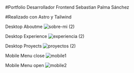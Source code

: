 #Portfolio Desarrollador Frontend Sebastian Palma Sánchez

#Realizado con Astro y Tailwind

Desktop Aboutme
![sobre-mi (2)](https://github.com/SebasPalmaSan/portfolio.dev.astro/assets/93328462/53d0af81-3bd1-46e0-9de9-bb4ea4a1fb1a)


Desktop Experience
![experiencia (2)](https://github.com/SebasPalmaSan/portfolio.dev.astro/assets/93328462/e6601eb3-74d0-4bb5-91b9-f720d579fbef)

Desktop Proyects
![proyectos (2)](https://github.com/SebasPalmaSan/portfolio.dev.astro/assets/93328462/9d7758dd-74f6-4fae-9d8f-aa4b06ca85ba)

Mobile Menu close
![mobile1](https://github.com/SebasPalmaSan/portfolio.dev.astro/assets/93328462/72fd0d54-fbac-4c00-bf61-b99df9e2b3d5)

Mobile Menu open
![mobile2](https://github.com/SebasPalmaSan/portfolio.dev.astro/assets/93328462/d52809bb-818f-4194-be7e-20683338bb7e)
